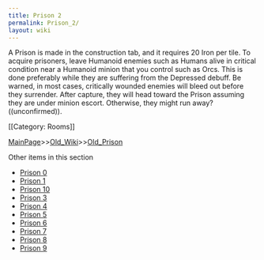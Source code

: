 ```yaml
---
title: Prison 2
permalink: Prison_2/
layout: wiki
---
```

A Prison is made in the construction tab, and it requires 20 Iron per tile.  To acquire prisoners, leave Humanoid enemies such as Humans alive in critical condition near a Humanoid minion that you control such as Orcs.  This is done preferably while they are suffering from the Depressed debuff.  Be warned, in most cases, critically wounded enemies will bleed out before they surrender.  After capture, they will head toward the Prison assuming they are under minion escort.  Otherwise, they might run away?((unconfirmed)).    

[[Category: Rooms]]

[MainPage](/keeperrl_wiki/ "wikilink")>>[Old_Wiki](/keeperrl_wiki/Old_Wiki "wikilink")>>[Old_Prison](/keeperrl_wiki/Old_Prison "wikilink")

Other items in this section
-    [Prison 0](/keeperrl_wiki/Prison_0 "wikilink")
-    [Prison 1](/keeperrl_wiki/Prison_1 "wikilink")
-    [Prison 10](/keeperrl_wiki/Prison_10 "wikilink")
-    [Prison 3](/keeperrl_wiki/Prison_3 "wikilink")
-    [Prison 4](/keeperrl_wiki/Prison_4 "wikilink")
-    [Prison 5](/keeperrl_wiki/Prison_5 "wikilink")
-    [Prison 6](/keeperrl_wiki/Prison_6 "wikilink")
-    [Prison 7](/keeperrl_wiki/Prison_7 "wikilink")
-    [Prison 8](/keeperrl_wiki/Prison_8 "wikilink")
-    [Prison 9](/keeperrl_wiki/Prison_9 "wikilink")

